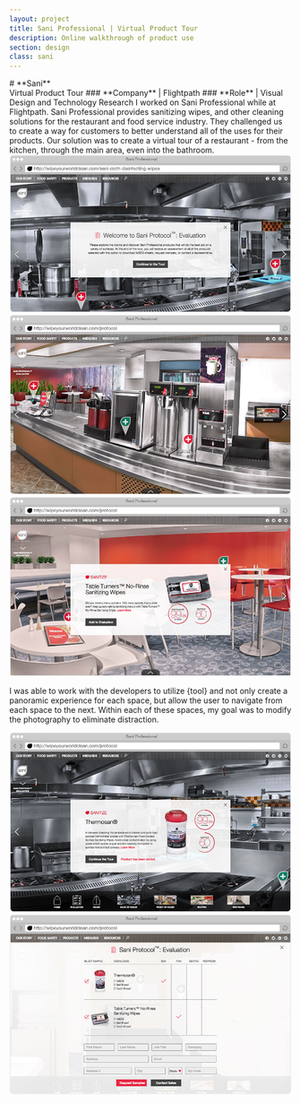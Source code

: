 ```yaml
---
layout: project
title: Sani Professional | Virtual Product Tour
description: Online walkthrough of product use
section: design
class: sani
---
```


<div class="content third" markdown="1">
# **Sani**<br>Virtual Product Tour
### **Company** | Flightpath
### **Role** | Visual Design and Technology Research
I worked on Sani Professional while at Flightpath. Sani Professional provides sanitizing wipes, and other cleaning solutions for the restaurant and food service industry. They challenged us to create a way for customers to better understand all of the uses for their products. Our solution was to create a virtual tour of a restaurant - from the kitchen, through the main area, even into the bathroom.
</div>

<div class="content two-thirds"><a class="max" rel="group" href="01-sani-introduction.jpg" ><img src="01-sani-introduction.jpg" alt=" "/></a></div>

<div class="content half"><a class="max" rel="group" href="02-sani-front-of-house.jpg" ><img src="02-sani-front-of-house.jpg" alt=" "/></a></div>
<div class="content half"><a class="max" rel="group" href="03-sani-seating-product.jpg" ><img src="03-sani-seating-product.jpg" alt=" "/></a></div>

<div class="content article">
<p>I was able to work with the developers to utilize {tool} and not only create a panoramic experience for each space, but allow the user to navigate from each space to the next. Within each of these spaces, my goal was to modify the photography to eliminate distraction.</p>
</div>

<div class="content half"><a class="max" rel="group" href="04-sani-product-added-nav.jpg" ><img src="04-sani-product-added-nav.jpg" alt=" "/></a></div>
<div class="content half"><a class="max" rel="group" href="05-sani-evaluation.jpg" ><img src="05-sani-evaluation.jpg" alt=" "/></a></div>
